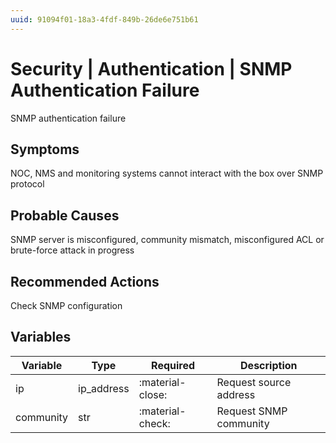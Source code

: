 ```yaml
---
uuid: 91094f01-18a3-4fdf-849b-26de6e751b61
---
```

# Security | Authentication | SNMP Authentication Failure

SNMP authentication failure

## Symptoms

NOC, NMS and monitoring systems cannot interact with the box over SNMP protocol

## Probable Causes

SNMP server is misconfigured, community mismatch, misconfigured ACL or brute-force attack in progress

## Recommended Actions

Check SNMP configuration

## Variables

Variable | Type | Required | Description
--- | --- | --- | ---
ip | ip_address | :material-close: | Request source address
community | str | :material-check: | Request SNMP community

